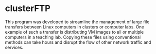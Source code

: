 # clusterFTP

This program was developed to streamline the management of large file transfers between Linux computers in clusters or computer labs. One example of such a transfer is distributing VM images to all or multiple computers in a teaching lab. Copying these files using conventional methods can take hours and disrupt the flow of other network traffic and services.

